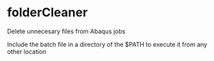 # folderCleaner
Delete unnecesary files from Abaqus jobs

Include the batch file in a directory of the $PATH to execute it from any other location
